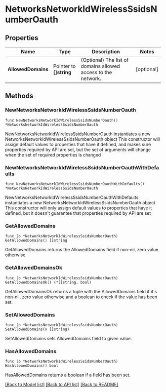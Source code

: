 # NetworksNetworkIdWirelessSsidsNumberOauth

## Properties

Name | Type | Description | Notes
------------ | ------------- | ------------- | -------------
**AllowedDomains** | Pointer to **[]string** | (Optional) The list of domains allowed access to the network. | [optional] 

## Methods

### NewNetworksNetworkIdWirelessSsidsNumberOauth

`func NewNetworksNetworkIdWirelessSsidsNumberOauth() *NetworksNetworkIdWirelessSsidsNumberOauth`

NewNetworksNetworkIdWirelessSsidsNumberOauth instantiates a new NetworksNetworkIdWirelessSsidsNumberOauth object
This constructor will assign default values to properties that have it defined,
and makes sure properties required by API are set, but the set of arguments
will change when the set of required properties is changed

### NewNetworksNetworkIdWirelessSsidsNumberOauthWithDefaults

`func NewNetworksNetworkIdWirelessSsidsNumberOauthWithDefaults() *NetworksNetworkIdWirelessSsidsNumberOauth`

NewNetworksNetworkIdWirelessSsidsNumberOauthWithDefaults instantiates a new NetworksNetworkIdWirelessSsidsNumberOauth object
This constructor will only assign default values to properties that have it defined,
but it doesn't guarantee that properties required by API are set

### GetAllowedDomains

`func (o *NetworksNetworkIdWirelessSsidsNumberOauth) GetAllowedDomains() []string`

GetAllowedDomains returns the AllowedDomains field if non-nil, zero value otherwise.

### GetAllowedDomainsOk

`func (o *NetworksNetworkIdWirelessSsidsNumberOauth) GetAllowedDomainsOk() (*[]string, bool)`

GetAllowedDomainsOk returns a tuple with the AllowedDomains field if it's non-nil, zero value otherwise
and a boolean to check if the value has been set.

### SetAllowedDomains

`func (o *NetworksNetworkIdWirelessSsidsNumberOauth) SetAllowedDomains(v []string)`

SetAllowedDomains sets AllowedDomains field to given value.

### HasAllowedDomains

`func (o *NetworksNetworkIdWirelessSsidsNumberOauth) HasAllowedDomains() bool`

HasAllowedDomains returns a boolean if a field has been set.


[[Back to Model list]](../README.md#documentation-for-models) [[Back to API list]](../README.md#documentation-for-api-endpoints) [[Back to README]](../README.md)


